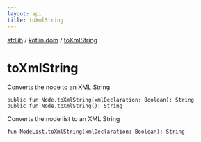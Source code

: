 ```yaml
---
layout: api
title: toXmlString
---
```

[stdlib](../index.md) / [kotlin.dom](index.md) / [toXmlString](toXmlString.md)

# toXmlString
Converts the node to an XML String
```
public fun Node.toXmlString(xmlDeclaration: Boolean): String
public fun Node.toXmlString(): String
```
Converts the node list to an XML String
```
fun NodeList.toXmlString(xmlDeclaration: Boolean): String
```
